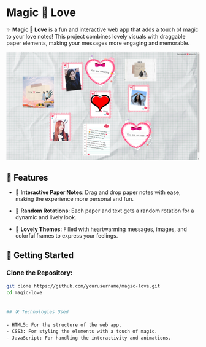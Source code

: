 # Magic 💌 Love

✨ **Magic 💌 Love** is a fun and interactive web app that adds a touch of magic to your love notes! This project combines lovely visuals with draggable paper elements, making your messages more engaging and memorable.

![alt text](https://github.com/himanshu-tyd/Love-Magic/blob/main/images/onboarding2.png)

## 🌟 Features

- 💌 **Interactive Paper Notes**: Drag and drop paper notes with ease, making the experience more personal and fun.

- 🎨 **Random Rotations**: Each paper and text gets a random rotation for a dynamic and lively look.

- 🌈 **Lovely Themes**: Filled with heartwarming messages, images, and colorful frames to express your feelings.

## 🚀 Getting Started

### Clone the Repository:

```bash
git clone https://github.com/yourusername/magic-love.git
cd magic-love 


## 🛠️ Technologies Used

- HTML5: For the structure of the web app.
- CSS3: For styling the elements with a touch of magic.
- JavaScript: For handling the interactivity and animations.

